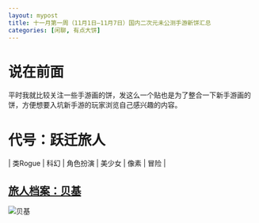 ```yaml
---
layout: mypost
title: 十一月第一周（11月1日—11月7日）国内二次元未公测手游新饼汇总
categories: [闲聊, 有点大饼]
---
```


# **说在前面**
平时我就比较关注一些手游画的饼，发这么一个贴也是为了整合一下新手游画的饼，方便想要入坑新手游的玩家浏览自己感兴趣的内容。

# **代号：跃迁旅人**
| 类Rogue | 科幻 | 角色扮演 | 美少女 | 像素 | 冒险 |

## [旅人档案：贝基](https://www.bilibili.com/video/av721459777)
![贝基](yqlr1.png)
